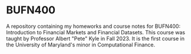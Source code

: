 # BUFN400
A repository containing my homeworks and course notes for BUFN400: Introduction to Financial Markets and Financial Datasets. This course was taught by Professor Albert "Pete" Kyle in Fall 2023. It is the first course in the University of Maryland's minor in Computational Finance.
